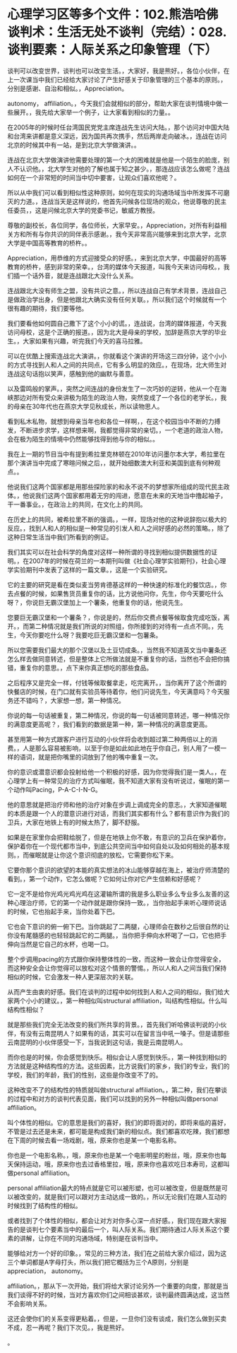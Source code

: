 # 心理学习区等多个文件：102.熊浩哈佛谈判术：生活无处不谈判（完结）：028.谈判要素：人际关系之印象管理（下）

谈判可以改变世界，谈判也可以改变生活。，大家好，我是熊好。，各位小伙伴，在上一次课当中我们已经给大家讨论了产生好感关于印象管理的三个基本的原则。，分别是感谢、自治和相似。，Appreciation。

 autonomy， affiliation。，今天我们会就相似的部分，帮助大家在谈判情境中做一些展开。，我先给大家举一个例子，让大家看到相似的力量。。

在2005年的时候时任台湾国民党党主席连战先生访问大陆。，那个访问对中国大陆和台湾来讲都是意义深远，因为国共再次携手，然后两岸走向破冰。，连战在访问北京的时候其中有一站，是到北京大学做演讲。。

连战在北京大学做演讲他需要处理的第一个大的困难就是他是一个陌生的脸庞，别人不认识他。，北大学生对他的了解也属于知之甚少。，那连战应该怎么做呢？连战如何在一个非常短的时间当中切中要害，让观众们喜欢他呢？。

所以从中我们可以看到相似性这种原则，如何在现实的沟通场域当中所发挥不可磨灭的力道。，连战当天是这样说的，他首先问候各位现场的观众，他说尊敬的民主任委员，，这是问候北京大学的党委书记，敏威方教授。

尊敬的副校长，各位同学，各位师长，大家早安。，Appreciation，对所有利益相关方和所有与你共识的同伴表示感谢。，我今天非常高兴能够来到北京大学，北京大学是中国高等教育的桥杵。。

Appreciation，用恭维的方式迎接受众的好感。，来到北京大学，中国最好的高等教育的桥杵，感到非常的荣幸。，台湾的媒体今天报道，叫我今天来访问母校。，我们插一个话外音，就是连战跟北大没什么关系。

连战跟北大没有师生之盟，没有共识之意。，所以连战自己有学术背景，连战自己是做政治学出身，但是他跟北大确实没有任何关联。，所以我们这个时候就有一个很有趣的期待，我们要等他。

我们要看他如何圆自己撒下了这个小小的谎。，连战说，台湾的媒体报道，今天我访问母校，这是个正确的报道。，因为北大是母亲的学校，加辞是燕京大学的毕业生。，大家如果有兴趣，听完我们今天的喜马拉雅。

可以在优酷上搜索连战北大演讲。，你就看这个演讲的开场这三四分钟，这个小小的方式寻找到人和人之间的共同点，它有多么明显的效应。，在现场，北大师生对连战这句话抱以笑声，感触到他的幽默与善意。

以及雷鸣般的掌声。，突然之间连战的身份发生了一次巧妙的逆转，他从一个在海峡那边对所有受众来讲极为陌生的政治人物，突然变成了一个各位的老学长。，我的母亲在30年代也在燕京大学见秋成长，所以读物思人。

看到私木私物，就想到母亲当年也和各位一样啊，，在这个校园当中不断的力搏发，不断进步求学，这样想来啊，我都觉得非常的亲切。，一个老道的政治人物，会在极为陌生的情境中仍然能够找得到他与你的相似。。

我在上一期的节目当中有提到希拉里克林顿在2010年访问墨尔本大学，希拉里在那个演讲当中完成了寒暄问候之后，，就开始细数澳大利亚和美国到底有何种观点。。

他说我们这两个国家都是用那些探险家的和永不说不的梦想家所组成的现代民主政体。，他说我们这两个国家都用着无穷的闯进，愿意在未来的天地当中撸起袖子，干一番事业。，在政治上的共同，在文化上的共同。

在历史上的共同，被希拉里不断的强调。，一样，现场对他的这种说辞抱以极大的反应。，找到人和人的相似是一种常见的引发人和人之间好感的必然的策略。，除了这种日常生活当中我们所看到的例证。

我们其实可以在社会科学的角度对这样一种所谓的寻找到相似提供数据性的证明。，在2007年的时候在荷兰的一本期刊叫做《社会心理学实验期刊》，社会心理学实验期刊中发表了这样的一篇文章。，这是一个实验研究。

它的主要的研究是看在类似麦当劳肯德基这样的一种快速的标准化的餐饮店。，你去点餐的时候，如果售货员重复你的话，比方说他问你，先生，你今天要吃什么呀？，你说巨无霸汉堡加上一个薯条，他重复你的话，他说先生。

您要巨无霸汉堡和一个薯条？，你说是的，然后你交费点餐等候取食完成吃饭，离开。，而第二种情况就是我们所说的对照组，你所接到的对待有一点点不同。，先生，今天你要吃什么呀？我要吃巨无霸汉堡和一包薯条。

所以您需要我们最大的那个汉堡以及土豆切成条。，当然我不知道英文当中薯条还怎么样去做同意转述，但是整体上它所做法就是不重复你的话，当然也不会把你搞错，重复你的意思。，点下来你真正想吃的那些食品。

之后程序又是完全一样，付钱等候取餐拿走，吃完离开。，当你离开了这个所谓的快餐店的时候，在门口就有实验员等待着你，他们问说先生，今天满意吗？今天服务还不错吗？，大家想一想，第一种情况。

你说的每一句话被重复，第二种情况，你说的每一句话被同意转述，哪一种情况你的满意度更高呢？，我们看到的数据是第一种，第一种情况的满意度更高。

甚至用第一种方式跟客户进行互动的小伙伴将会收到超过第二种两倍以上的消费。，人是那么容易被影响，以至于你是如此如此地在乎你自己，别人用了一模一样的语词，就是把你嘴里的词放到了他的嘴中重复一次。

你的意识或潜意识都会投射给他一个积极的好感，因为你觉得我们是一类人。，在心理学上有一种常见的治疗方式叫催眠，我不知道大家有没有听说过，催眠的第一个动作叫Pacing，P-A-C-I-N-G。

他的意思就是把治疗师和他的治疗对象在步调上调成完全的意志。，大家知道催眠的本质是跟一个人的潜意识进行对话，而我们其实都有什么？都有意识作为我们的卫兵，大家在地铁上有的时候太热了，脚不舒服。

如果是在家里你会把鞋给脱了，但是在地铁上你不敢，有意识的卫兵在保护着你，保护着你在一个现代都市当中，到底公共空间当中如何自处以及如何相处的基本规则。，而催眠就是让你这个意识彻底的放松，它需要你松下来。

它要你那个意识的欲望的本能的真实想法的冰山能够穿越在海上，被治疗师清楚的看到。，第一个动作，它怎么做呢？它如何让你对它产生信赖和好感呢？

它一定不是给你光鸡光鸡光鸡在这灌输所谓的我是多么职业多么专业多么友善的这种心理治疗师，它的第一个动作就是跟你保持一致。，当你抬起手来听心理师说话的时候，它也抬起手来，当你处着下巴。

它也会下意识的俯一俯下巴。当你跳起了二两腿，心理师会在数秒之后很自然的让你没有尾髓感的也轻轻跳起它的二两腿。，当你把手伸向水杯喝了一口，它也把手伸向当然是它自己的水杯，也喝一口。

整个步调用pacing的方式跟你保持整体性的一致，而这种一致会让你觉得安全，而这种安全会让你觉得可以放松对这个情景的警惕。，所以人和人之间当我们保持相似的时候，它会激发一种人更深层次的关联。

从而产生由衷的好感。我们在谈判的过程中如何找到人和人之间的相似，我们给大家两个小小的建议。，第一种相似叫structural affiliation，叫结构性相似。什么叫结构性相似？

就是那些我们完全无法改变的我们所共享的背景。，首先我们听哈佛谈判说的小伙伴，有没有云南昆明人？如果有的话，其实可以在留言当中吼一嗓子。但是请那些云南昆明的小伙伴感受一下，当我说到这句话，我是云南昆明人。

而你也是的时候，你会感觉到快乐。相似会让人感觉到快乐。，第一种找到相似的方法就是这种结构性的方法。这些因素，比方说我们的家乡，我们的专业，我们的学校，我们的年龄，我们的性别，这些是你改变不了的。

这种改变不了的结构性的特质就叫做structural affiliation。，第二种，我们在攀谈的过程中和对方的谈判代表见面，我们可以找到的另外一种相似叫做personal affiliation。

叫个体性的相似。它的意思是我们的喜好，我们的即将面对的，即将来临的喜好，不管是过去还是未来，都可能是构成我们新的相似点。我们都喜欢吃辣，我们都想在下周的时候去看一场戏剧，哦，原来你也是某一个电影名称。

你也是一个电影名称。，哦，原来你也是某一个电影明星的粉丝，哦，原来你也每天保持运动，哦，原来你也去过香格里拉，哦，原来你也喜欢吃日本寿司，这都叫做personal affiliation。

personal affiliation最大的特点就是它可以被形塑，也可以被改变，但是既然是可以被改变的，就是我们可以跟对方主动达成一致的。，所以无论我们在跟人互动的时候找到了结构性的相似。

或者找到了个体性的相似，都会让对方对你多心深一点好感。，我们现在跟大家报告的是谈判七个要素当中的最后一个，叫人际关系。我们期待通过人际关系这个要素的讲解，让你在不同的沟通场域，特别是在谈判当中。

能够给对方一个好的印象。，常见的三种方法，我们在之前给大家介绍过，因为这三个单词都是A字母打头，所以我们把它概括为三个A原则，分别是appreciation， autonomy。

 affiliation。，那从下一次开始，我们将给大家讨论另外一个重要的向度，那就是当我们谈得不好的时候，当对方喜欢你们之间相谈甚欢，谈判最终圆满达成，这当然不会影响关系。

这还会使你们的关系变得更粘着。，但是，一旦你们没有谈成，我们怎么做到买卖不成，忍一再呢？我们下次见。，我是熊好。

。